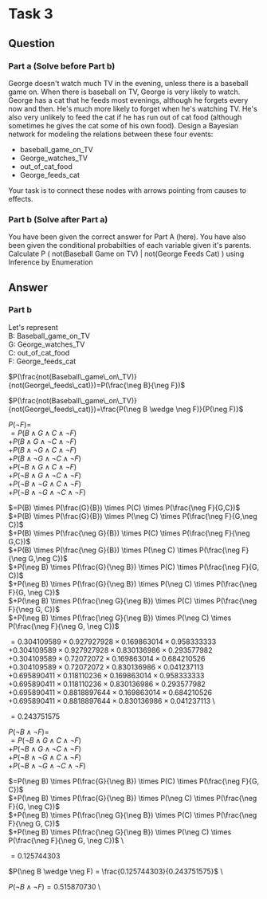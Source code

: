 # Task 3

## Question
### Part a (Solve before Part b)
George doesn't watch much TV in the evening, unless there is a baseball game on. When there is baseball on TV, George is very likely to watch. George has a cat that he feeds most evenings, although he forgets every now and then. He's much more likely to forget when he's watching TV. He's also very unlikely to feed the cat if he has run out of cat food (although sometimes he gives the cat some of his own food). Design a Bayesian network for modeling the relations between these four events:

- baseball_game_on_TV
- George_watches_TV
- out_of_cat_food
- George_feeds_cat

Your task is to connect these nodes with arrows pointing from causes to effects.

### Part b (Solve after Part a)
You have been given the correct answer for Part A (here). You have also been given the conditional probabilties of each variable given it's parents. Calculate P ( not(Baseball Game on TV) | not(George Feeds Cat) ) using Inference by Enumeration

## Answer  

### Part b  

Let's represent  
B: Baseball_game_on_TV  
G: George_watches_TV  
C: out_of_cat_food  
F: George_feeds_cat  

$P(\frac{not(Baseball\_game\_on\_TV)}{not(George\_feeds\_cat)})=P(\frac{\neg B}{\neg F})$

$P(\frac{not(Baseball\_game\_on\_TV)}{not(George\_feeds\_cat)})=\frac{P(\neg B \wedge \neg F)}{P(\neg F)}$

$P(\neg F)=$ \
$=P(B \wedge G \wedge C \wedge \neg F)$ \
$+P(B \wedge G \wedge \neg C \wedge \neg F)$ \
$+P(B \wedge \neg G \wedge C \wedge \neg F)$ \
$+P(B \wedge \neg G \wedge \neg C \wedge \neg F)$ \
$+P(\neg B \wedge G \wedge C \wedge \neg F)$ \
$+P(\neg B \wedge G \wedge \neg C \wedge \neg F)$ \
$+P(\neg B \wedge \neg G \wedge C \wedge \neg F)$ \
$+P(\neg B \wedge \neg G \wedge \neg C \wedge \neg F)$  

$=P(B) \times P(\frac{G}{B}) \times P(C) \times P(\frac{\neg F}{G,C})$  \
$+P(B) \times P(\frac{G}{B}) \times P(\neg C) \times P(\frac{\neg F}{G,\neg C})$  \
$+P(B) \times P(\frac{\neg G}{B}) \times P(C) \times P(\frac{\neg F}{\neg G,C})$  \
$+P(B) \times P(\frac{\neg G}{B}) \times P(\neg C) \times P(\frac{\neg F}{\neg G,\neg C})$  \
$+P(\neg B) \times P(\frac{G}{\neg B}) \times P(C) \times P(\frac{\neg F}{G, C})$  \
$+P(\neg B) \times P(\frac{G}{\neg B}) \times P(\neg C) \times P(\frac{\neg F}{G, \neg C})$  \
$+P(\neg B) \times P(\frac{\neg G}{\neg B}) \times P(C) \times P(\frac{\neg F}{\neg G, C})$  \
$+P(\neg B) \times P(\frac{\neg G}{\neg B}) \times P(\neg C) \times P(\frac{\neg F}{\neg G, \neg C})$   

$=0.304109589 \times 0.927927928 \times 0.169863014 \times 0.958333333$ \
$+0.304109589 \times 0.927927928 \times 0.830136986 \times 0.293577982$ \
$+0.304109589 \times 0.72072072 \times 0.169863014 \times 0.684210526$ \
$+0.304109589 \times 0.72072072 \times 0.830136986 \times 0.041237113$ \
$+0.695890411 \times 0.118110236 \times 0.169863014 \times 0.958333333$ \
$+0.695890411 \times 0.118110236 \times 0.830136986 \times 0.293577982$ \
$+0.695890411 \times 0.8818897644 \times 0.169863014 \times 0.684210526$ \
$+0.695890411 \times 0.8818897644 \times 0.830136986 \times 0.041237113$ \

$=0.243751575$

$P(\neg B \wedge \neg F) =$ \
$=P(\neg B \wedge G \wedge C \wedge \neg F)$ \
$+P(\neg B \wedge G \wedge \neg C \wedge \neg F)$ \
$+P(\neg B \wedge \neg G \wedge C \wedge \neg F)$ \
$+P(\neg B \wedge \neg G \wedge \neg C \wedge \neg F)$ 

$=P(\neg B) \times P(\frac{G}{\neg B}) \times P(C) \times P(\frac{\neg F}{G, C})$ \
$+P(\neg B) \times P(\frac{G}{\neg B}) \times P(\neg C) \times P(\frac{\neg F}{G, \neg C})$ \
$+P(\neg B) \times P(\frac{\neg G}{\neg B}) \times P(C) \times P(\frac{\neg F}{\neg G, C})$ \
$+P(\neg B) \times P(\frac{\neg G}{\neg B}) \times P(\neg C) \times P(\frac{\neg F}{\neg G, \neg C})$ \

$= 0.125744303$

$P(\neg B \wedge \neg F) = \frac{0.125744303}{0.243751575}$ \

$P(\neg B \wedge \neg F) = 0.515870730$ \